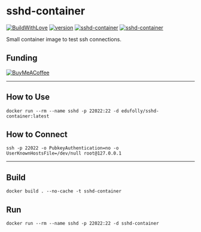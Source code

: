 # sshd-container

[![BuildWithLove](https://img.shields.io/badge/%20built%20with-%20%E2%9D%A4-ff69b4.svg "build with love")](https://github.com/edufolly/sshd-container/stargazers)
[![version](https://img.shields.io/badge/dynamic/yaml?color=orange&label=version&prefix=v&query=%24.version&url=https%3A%2F%2Fraw.githubusercontent.com%2Fedufolly%2Fsshd-container%2Fmain%2Fversion.yaml)](https://github.com/edufolly/sshd-container)
[![sshd-container](https://img.shields.io/github/license/edufolly/sshd-container)](https://github.com/edufolly/sshd-container)
[![sshd-container](https://img.shields.io/github/actions/workflow/status/edufolly/sshd-container/main.yml?branch=main)](https://github.com/edufolly/sshd-container)

Small container image to test ssh connections.

## Funding

[![BuyMeACoffee](https://www.buymeacoffee.com/assets/img/guidelines/download-assets-sm-2.svg)](https://www.buymeacoffee.com/edufolly)

---

## How to Use
```shell
docker run --rm --name sshd -p 22022:22 -d edufolly/sshd-container:latest
```

## How to Connect
```shell
ssh -p 22022 -o PubkeyAuthentication=no -o UserKnownHostsFile=/dev/null root@127.0.0.1
```

---

## Build
```shell
docker build . --no-cache -t sshd-container
```

## Run
```shell
docker run --rm --name sshd -p 22022:22 -d sshd-container
```
